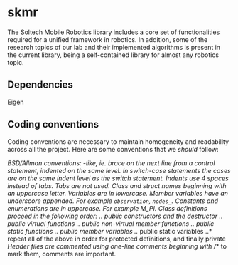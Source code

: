 # skmr
The Soltech Mobile Robotics library includes a core set of functionalities required for a unified framework in robotics. In addition, some of the research topics of our lab and their implemented algorithms is present in the current library, being a self-contained library for almost any robotics topic.

## Dependencies
Eigen

## Coding conventions
Coding conventions are necessary to maintain homogeneity and readability across all the project. Here are some conventions that we _should_ follow:

*BSD/Allman conventions: -like, ie. brace on the next line from a control statement, indented on the same level. In switch-case statements the cases are on the same indent level as the switch statement.
*Indents use 4 spaces instead of tabs. Tabs are not used.
*Class and struct names beginning with an uppercase letter.
*Variables are in lowercase. Member variables have an underscore appended. For example `observation`, `nodes_`.
*Constants and enumerations are in uppercase. For example M_PI.
*Class definitions proceed in the following order:
..*    public constructors and the destructor
..*    public virtual functions
..*    public non-virtual member functions
..*    public static functions
..*    public member variables
..*    public static variables
..*    repeat all of the above in order for protected definitions, and finally private
*Header files are commented using one-line comments beginning with /** to mark them, comments are important.

